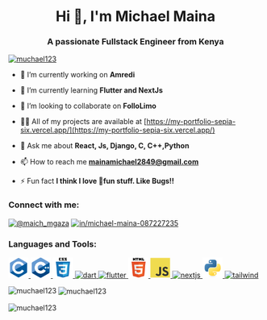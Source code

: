 <h1 align="center">Hi 👋, I'm Michael Maina</h1>
<h3 align="center">A passionate Fullstack Engineer from Kenya</h3>

<p align="left"> <a href="https://github.com/ryo-ma/github-profile-trophy"><img src="https://github-profile-trophy.vercel.app/?username=muchael123" alt="muchael123" /></a> </p>

- 🔭 I’m currently working on **Amredi**

- 🌱 I’m currently learning **Flutter and NextJs**

- 👯 I’m looking to collaborate on **FolloLimo**

- 👨‍💻 All of my projects are available at [https://my-portfolio-sepia-six.vercel.app/](https://my-portfolio-sepia-six.vercel.app/)

- 💬 Ask me about **React, Js, Django, C, C++,Python**

- 📫 How to reach me **mainamichael2849@gmail.com**

- ⚡ Fun fact **I think I love 🤣fun stuff. Like Bugs!!**

<h3 align="left">Connect with me:</h3>
<p align="left">
<a href="https://twitter.com/@maich_mgaza" target="blank"><img align="center" src="https://raw.githubusercontent.com/rahuldkjain/github-profile-readme-generator/master/src/images/icons/Social/twitter.svg" alt="@maich_mgaza" height="30" width="40" /></a>
<a href="https://linkedin.com/in/in/michael-maina-087227235" target="blank"><img align="center" src="https://raw.githubusercontent.com/rahuldkjain/github-profile-readme-generator/master/src/images/icons/Social/linked-in-alt.svg" alt="in/michael-maina-087227235" height="30" width="40" /></a>
</p>

<h3 align="left">Languages and Tools:</h3>
<p align="left"> <a href="https://www.cprogramming.com/" target="_blank" rel="noreferrer"> <img src="https://raw.githubusercontent.com/devicons/devicon/master/icons/c/c-original.svg" alt="c" width="40" height="40"/> </a> <a href="https://www.w3schools.com/cpp/" target="_blank" rel="noreferrer"> <img src="https://raw.githubusercontent.com/devicons/devicon/master/icons/cplusplus/cplusplus-original.svg" alt="cplusplus" width="40" height="40"/> </a> <a href="https://www.w3schools.com/css/" target="_blank" rel="noreferrer"> <img src="https://raw.githubusercontent.com/devicons/devicon/master/icons/css3/css3-original-wordmark.svg" alt="css3" width="40" height="40"/> </a> <a href="https://dart.dev" target="_blank" rel="noreferrer"> <img src="https://www.vectorlogo.zone/logos/dartlang/dartlang-icon.svg" alt="dart" width="40" height="40"/> </a> <a href="https://flutter.dev" target="_blank" rel="noreferrer"> <img src="https://www.vectorlogo.zone/logos/flutterio/flutterio-icon.svg" alt="flutter" width="40" height="40"/> </a> <a href="https://www.w3.org/html/" target="_blank" rel="noreferrer"> <img src="https://raw.githubusercontent.com/devicons/devicon/master/icons/html5/html5-original-wordmark.svg" alt="html5" width="40" height="40"/> </a> <a href="https://developer.mozilla.org/en-US/docs/Web/JavaScript" target="_blank" rel="noreferrer"> <img src="https://raw.githubusercontent.com/devicons/devicon/master/icons/javascript/javascript-original.svg" alt="javascript" width="40" height="40"/> </a> <a href="https://nextjs.org/" target="_blank" rel="noreferrer"> <img src="https://cdn.worldvectorlogo.com/logos/nextjs-2.svg" alt="nextjs" width="40" height="40"/> </a> <a href="https://www.python.org" target="_blank" rel="noreferrer"> <img src="https://raw.githubusercontent.com/devicons/devicon/master/icons/python/python-original.svg" alt="python" width="40" height="40"/> </a> <a href="https://tailwindcss.com/" target="_blank" rel="noreferrer"> <img src="https://www.vectorlogo.zone/logos/tailwindcss/tailwindcss-icon.svg" alt="tailwind" width="40" height="40"/> </a> </p>

<p><img align="left" src="https://github-readme-stats.vercel.app/api/top-langs?username=muchael123&show_icons=true&locale=en&layout=compact" alt="muchael123" /></p>

<p>&nbsp;<img align="center" src="https://github-readme-stats.vercel.app/api?username=muchael123&show_icons=true&locale=en" alt="muchael123" /></p>

<p><img align="center" src="https://github-readme-streak-stats.herokuapp.com/?user=muchael123&" alt="muchael123" /></p>
